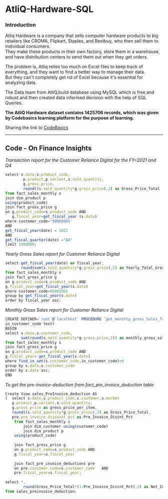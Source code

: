 # AtliQ-Hardware-SQL

### Introduction
Atliq Hardware is a company that sells computer hardware products to big retailers like CROMA, Flipkart, Staples, and Bestbuy, who then sell them to individual consumers.  
They make these products in their own factory, store them in a warehouse, and have distribution centers to send them out when they get orders.  

The problem is, Atliq relies too much on Excel files to keep track of everything, and they want to find a better way to manage their data.  
But they can't completely get rid of Excel because it's essential for analyzing data.  

The Data team from AtliQ,build database using MySQL which is free and robust and then created data informed decision with the help of SQL Queries.

**The AtliQ Hardware dataset contains 1425706 records, which was given by Codebasics learning platform for the purpose of learning.**   

Sharing the link to [CodeBasics](https://codebasics.io/)  

------------------------------------------------------------------------------------------------------------------------------------------
## Code - On Finance Insights

*Transaction report for the Customer Reliance Digital  for the FY=2021 and Q4*
``` js
select s.date,s.product_code,
		p.product,p.variant,s.sold_quantity,
        g.gross_price,
        round((s.sold_quantity*g.gross_price),2) as Gross_Price_Total
from fact_sales_monthly s
join dim_product p 
using(product_code)
join fact_gross_price g 
on g.product_code=s.product_code AND
   g.fiscal_year=get_fiscal_year (s.date)
where customer_code='90002001'
AND
get_fiscal_year(date) = 2021
AND
get_fiscal_quarter(date) ="Q4"
limit 1000000;
``` 

*Yearly Gross Sales report for Customer Reliance Digital*
``` js	
select get_fiscal_year(date) as fiscal_year,
       round(sum(s.sold_quantity*g.gross_price),2) as Yearly_Total_Gross_Sales_amount
from fact_sales_monthly s 
join fact_gross_price g 
on g.product_code=s.product_code AND
g.fiscal_year=get_fiscal_year(s.date)
where customer_code=90002002
group by get_fiscal_year(s.date)
order by fiscal_year asc;
```

*Monthly Gross Sales report for Customer Reliance Digital*
``` js	
CREATE DEFINER=`root`@`localhost` PROCEDURE `get_monthly_gross_Sales_for_customer`(
in_customer_code text)
BEGIN
select s.date,s.customer_code,
       sum(round(s.sold_quantity*g.gross_price,2)) as monthly_gross_sales_amount
from fact_sales_monthly s 
join fact_gross_price g 
on g.product_code=s.product_code AND 
g.fiscal_year= get_fiscal_year(s.date)
where find_in_set(s.customer_code,in_customer_code)>0
group by s.date,s.customer_code
order by s.date asc;
END
```

*To get the pre-invoice-deduction from fact_pre_invoice_deduction table*
``` js	
Create View sales_PreInvoice_deduction AS
(  select s.date,s.product_code,c.customer,s.market
   p.product,p.variant,s.sold_quantity,
   g.gross_price as gross_price_per_item,
   round((s.sold_quantity*g.gross_price),2) as Gross_Price_Total,
   pre.pre_invoice_discount_pct as Pre_Invoice_Discnt_Pct					
	from fact_sales_monthly s
        join dim_customer using(customer_code)
        join dim_product p 
	using(product_code)
                
	join fact_gross_price g 
	on g.product_code=s.product_code AND
	g.fiscal_year=s.fiscal_year
				   
	join fact_pre_invoice_deductions pre 
	on pre.customer_code=s.customer_code   AND
	pre.fiscal_year=s.fiscal_year;
				
select *,
		round(Gross_Price_Total*(1-Pre_Invoice_Discnt_Pct),2) as Net_Invoice_Sales
from sales_preinvoice_deduction;
```



